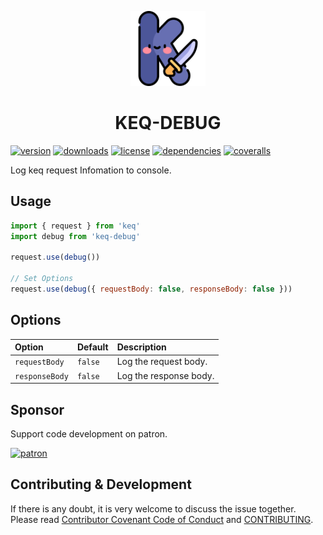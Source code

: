 <!-- title -->
<p align="center" style="padding-top: 40px">
  <img src="./images/logo.svg?sanitize=true" width="120" alt="logo" />
</p>

<h1 align="center" style="text-align: center">KEQ-DEBUG</h1>
<!-- title -->

[![version](https://img.shields.io/npm/v/keq-debug.svg?style=flat-square)](https://www.npmjs.com/package/keq-debug)
[![downloads](https://img.shields.io/npm/dm/keq-debug.svg?style=flat-square)](https://www.npmjs.com/package/keq-debug)
[![license](https://img.shields.io/npm/l/keq-debug.svg?style=flat-square)](https://www.npmjs.com/package/keq-debug)
[![dependencies](https://img.shields.io/david/Val-istar-Guo/keq-debug.svg?style=flat-square)](https://www.npmjs.com/package/keq-debug)
[![coveralls](https://img.shields.io/coveralls/github/Val-istar-Guo/keq-debug.svg?style=flat-square)](https://coveralls.io/github/Val-istar-Guo/keq-debug)



<!-- description -->
Log keq request Infomation to console.
<!-- description -->

## Usage

<!-- usage -->
```javascript
import { request } from 'keq'
import debug from 'keq-debug'

request.use(debug())

// Set Options
request.use(debug({ requestBody: false, responseBody: false }))
```
<!-- usage -->

<!-- addition -->
## Options

 Option         | Default | Description
 :--------------|:--------|:-------------
 `requestBody`  | `false` | Log the request body.
 `responseBody` | `false` | Log the response body.
<!-- addition -->

## Sponsor

Support code development on patron.

[![patron](https://c5.patreon.com/external/logo/become_a_patron_button@2x.png)](https://www.patreon.com/bePatron?u=22478507)

## Contributing & Development

If there is any doubt, it is very welcome to discuss the issue together.
Please read [Contributor Covenant Code of Conduct](.github/CODE_OF_CONDUCT.md) and [CONTRIBUTING](.github/CONTRIBUTING.md).
